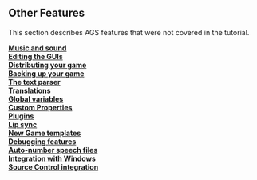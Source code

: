 Other Features
--------------

This section describes AGS features that were not covered in the
tutorial.

[**Music and sound**](MusAndSound#MusAndSound)\
[**Editing the GUIs**](topic21#topic21)\
[**Distributing your game**](DistGame#DistGame)\
[**Backing up your game**](topic29#topic29)\
[**The text parser**](TextParser#TextParser)\
[**Translations**](topic30#topic30)\
[**Global variables**](GlobalVariables#GlobalVariables)\
[**Custom Properties**](topic31#topic31)\
[**Plugins**](topic32#topic32)\
[**Lip sync**](topic33#topic33)\
[**New Game templates**](topic38#topic38)\
[**Debugging features**](Debuggingfeatures#Debuggingfeatures)\
[**Auto-number speech files**](topic39#topic39)\
[**Integration with Windows**](topic40#topic40)\
[**Source Control integration**](SourceControl#SourceControl)

